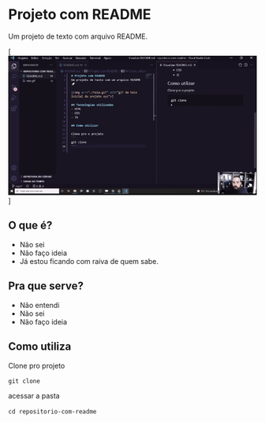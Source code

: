 # Projeto com README
Um projeto de texto com arquivo README.

[<img src="README.gif" alt="Vídeo README não sei pra que que serve.">]

## O que é?
- Não sei
- Não faço ideia
- Já estou ficando com raiva de quem sabe.

## Pra que serve?
- Não entendi
- Não sei
- Não faço ideia

## Como utiliza

Clone pro projeto

```
git clone
```

acessar a pasta


```cd repositorio-com-readme```
